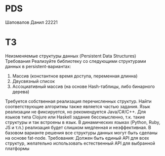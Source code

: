 # PDS
 Шаповалов Данил 22221

# ТЗ
  Неизменяемые структуры данных (Persistent Data Structures)
Требования
Реализуйте библиотеку со следующими структурами данных в persistent-вариантах:  
1) Массив (константное время доступа, переменная длинна)
2) Двусвязный список
3) Ассоциативный массив (на основе Hash-таблицы, либо бинарного дерева)
   
Требуется собственная реализация перечисленных структур. Найти соответствующие
алгоритмы также является частью задания. Язык реализации не фиксируется, но
рекомендуется Java/C#/C++. Для языков типа Clojure или Haskell задание бессмысленно, т.к.
такие структуры и так встроены в язык. В динамических языках (Python, Ruby, JS и т.п.)
реализация будет слишком медленная и неэффективная. В базовом варианте решения все
структуры данных могут быть сделаны на основе fat-node. Требования:
  Должен быть единый API для всех структур, желательно использовать естественный
API для выбранной платформы



